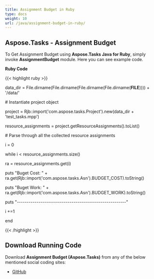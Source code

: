 ```yaml
---
title: Assignment Budget in Ruby
type: docs
weight: 10
url: /java/assignment-budget-in-ruby/
---
```


## **Aspose.Tasks - Assignment Budget**
To Get Assignment Budget using **Aspose.Tasks Java for Ruby**, simply invoke **AssignmentBudget** module. Here you can see example code.

**Ruby Code**

{{< highlight ruby >}}

 data_dir = File.dirname(File.dirname(File.dirname(File.dirname(__FILE__)))) + '/data/'



\# Instantiate project object

project = Rjb::import('com.aspose.tasks.Project').new(data_dir + 'test_tasks.mpp')

resource_assignments = project.getResourceAssignments().toList()

\# Parse through all the collected resource assignments

i = 0

while i < resource_assignments.size()

  ra = resource_assignments.get(i)

  puts "Buget Cost: " + ra.get(Rjb::import('com.aspose.tasks.Asn').BUDGET_COST).toString()

  puts "Buget Work: " + ra.get(Rjb::import('com.aspose.tasks.Asn').BUDGET_WORK).toString()

  puts "--------------------------------------------------------"

  i +=1

end    

{{< /highlight >}}
## **Download Running Code**
Download **Assignment Budget (Aspose.Tasks)** from any of the below mentioned social coding sites:

- [GitHub](https://github.com/aspose-tasks/Aspose.Tasks-for-Java/blob/master/Plugins/Aspose_Tasks_Java_for_Ruby/lib/asposetasksjava/ResourceAssignments/assignmentbudget.rb)

